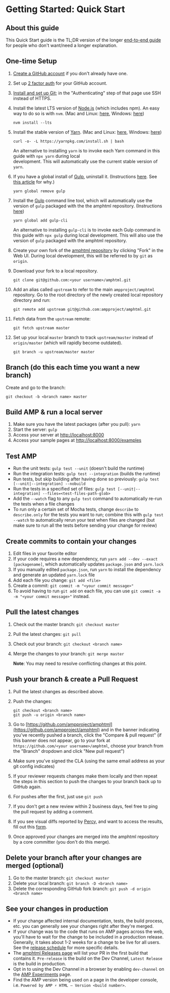 <!---
Copyright 2017 The AMP HTML Authors. All Rights Reserved.

Licensed under the Apache License, Version 2.0 (the "License");
you may not use this file except in compliance with the License.
You may obtain a copy of the License at

      http://www.apache.org/licenses/LICENSE-2.0

Unless required by applicable law or agreed to in writing, software
distributed under the License is distributed on an "AS-IS" BASIS,
WITHOUT WARRANTIES OR CONDITIONS OF ANY KIND, either express or implied.
See the License for the specific language governing permissions and
limitations under the License.
-->

# Getting Started: Quick Start

## About this guide

This Quick Start guide is the TL;DR version of the longer [end-to-end guide](getting-started-e2e.md) for people who don't want/need a longer explanation.

## One-time Setup

1. [Create a GitHub account](https://help.github.com/articles/signing-up-for-a-new-github-account/) if you don't already have one.
2. Set up [2 factor auth](https://help.github.com/articles/about-two-factor-authentication/) for your GitHub account.
3. [Install and set up Git](https://help.github.com/articles/set-up-git/); in the "Authenticating" step of that page use SSH instead of HTTPS.
4.  Install the latest LTS version of [Node.js](https://nodejs.org/) (which includes npm). An easy way to do so is with `nvm`. (Mac and Linux: [here](https://github.com/creationix/nvm), Windows: [here](https://github.com/coreybutler/nvm-windows))

    ```shell
    nvm install --lts
    ```
5.  Install the stable version of [Yarn](https://yarnpkg.com/). (Mac and Linux: [here](https://yarnpkg.com/en/docs/install#alternatives-stable), Windows: [here](https://yarnpkg.com/lang/en/docs/install/#windows-stable))
    
    ```shell
    curl -o- -L https://yarnpkg.com/install.sh | bash
    ```
    An alternative to installing `yarn` is to invoke each Yarn command in this guide with `npx yarn` during local  
    development. This will automatically use the current stable version of `yarn`.

6.  If you have a global install of [Gulp](https://gulpjs.com/), uninstall it. (Instructions [here](https://github.com/gulpjs/gulp/blob/v3.9.1/docs/getting-started.md). See [this article](https://medium.com/gulpjs/gulp-sips-command-line-interface-e53411d4467) for why.)
    
    ```shell
    yarn global remove gulp
    ```
    
7.  Install the [Gulp](https://gulpjs.com/) command line tool, which will automatically use the version of `gulp` packaged with the the amphtml repository. (Instructions [here](https://github.com/gulpjs/gulp/blob/v3.9.1/docs/getting-started.md))

    ```shell
    yarn global add gulp-cli
    ```
    
    An alternative to installing `gulp-cli` is to invoke each Gulp command in this guide with `npx gulp` during local 
    development. This will also use the version of `gulp` packaged with the amphtml repository.

8.  Create your own fork of the [amphtml repository](https://github.com/ampproject/amphtml) by clicking "Fork" in the Web UI. During local development, this will be referred to by `git` as `origin`.

9.  Download your fork to a local repository.
    
    ```shell
    git clone git@github.com:<your username>/amphtml.git
    ```

10.  Add an alias called `upstream` to refer to the main `ampproject/amphtml` repository. Go to the root directory of the 
     newly created local repository directory and run:
     
     ```shell
     git remote add upstream git@github.com:ampproject/amphtml.git
     ```

11.  Fetch data from the `upstream` remote:
     
     ```shell
     git fetch upstream master
     ```
    
12.  Set up your local `master` branch to track `upstream/master` instead of `origin/master` (which will rapidly become 
     outdated).
     
     ```shell
     git branch -u upstream/master master
     ```
    
## Branch (do this each time you want a new branch)

Create and go to the branch: 

```shell
git checkout -b <branch name> master
```

## Build AMP & run a local server

1. Make sure you have the latest packages (after you pull): `yarn`
1. Start the server: `gulp`
1. Access your server at [http://localhost:8000](http://localhost:8000)
1. Access your sample pages at [http://localhost:8000/examples](http://localhost:8000/examples)

## Test AMP

* Run the unit tests: `gulp test --unit` (doesn't build the runtime)
* Run the integration tests: `gulp test --integration` (builds the runtime)
* Run tests, but skip building after having done so previously: `gulp test [--unit|--integration] --nobuild`
* Run the tests in a specified set of files: `gulp test [--unit|--integration] --files=<test-files-path-glob>`
* Add the `--watch` flag to any `gulp test` command to automatically re-run the tests when a file changes
* To run only a certain set of Mocha tests, change  `describe` to `describe.only` for the tests you want to run; combine this with `gulp test --watch` to automatically rerun your test when files are changed   (but make sure to run all the tests before sending your change for review)

## Create commits to contain your changes

1.  Edit files in your favorite editor
2. If your code requires a new dependency, run `yarn add --dev --exact [packagename]`, which automatically updates `package.json` and `yarn.lock`
3. If you manually edited `package.json`, run `yarn` to install the dependency and generate an updated `yarn.lock` file
4. Add each file you change: `git add <file>`
5. Create a commit: `git commit -m "<your commit message>"`
6. To avoid having to run `git add` on each file, you can use `git commit -a -m "<your commit message>"` instead.

## Pull the latest changes

1.  Check out the master branch: `git checkout master`
2.  Pull the latest changes: `git pull`
3.  Check out your branch: `git checkout <branch name>`
4.  Merge the changes to your branch: `git merge master`

      **Note**: You may need to resolve conflicting changes at this point.

## Push your branch & create a Pull Request

1.  Pull the latest changes as described above.
2.  Push the changes:

    ```shell
    git checkout <branch name>
    git push -u origin <branch name>
    ```
3. Go to [https://github.com/ampproject/amphtml](https://github.com/ampproject/amphtml) and in the banner indicating you've recently pushed a branch, click the "Compare & pull request"  (if this banner does not appear, go to your fork at `https://github.com/<your username>/amphtml`, choose your branch from the "Branch" dropdown and click "New pull request")
4. Make sure you've signed the CLA (using the same email address as your git config indicates)
5. If your reviewer requests changes make them locally and then repeat the steps in this section to push the changes to your branch back up to GitHub again.
6. For pushes after the first, just use `git push`
7. If you don't get a new review within 2 business days, feel free to ping the pull request by adding a comment.
8. If you see visual diffs reported by [Percy](http://percy.io/ampproject/amphtml), and want to access the results, fill out this [form](https://docs.google.com/forms/d/e/1FAIpQLScZma6qVJtYUTqSm4KtiF3Zc-n5ukNe2GXNFqnaHxospsz0sQ/viewform).
9. Once approved your changes are merged into the amphtml repository by a core committer (you don't do this merge).

## Delete your branch after your changes are merged (optional)

1.  Go to the master branch: `git checkout master`
2. Delete your local branch: `git branch -D <branch name>`
3.  Delete the corresponding GitHub fork branch: `git push -d origin <branch name>`

## See your changes in production

* If your change affected internal documentation, tests, the build process, etc. you can generally see your changes right after they're merged.
* If your change was to the code that runs on AMP pages across the web, you'll have to wait for the change to be included in a production release. Generally, it takes about 1-2 weeks for a change to be live for all users. See the [release schedule](release-schedule.md) for more specific details.
* The [amphtml Releases page](https://github.com/ampproject/amphtml/releases) will list your PR in the first build that contains it. `Pre-release` is the build on the Dev Channel, `Latest Release` is the build in production.
* Opt in to using the Dev Channel in a browser by enabling `dev-channel` on the [AMP Experiments](https://cdn.ampproject.org/experiments.html) page.
* Find the AMP version being used on a page in the developer console, i.e. `Powered by AMP ⚡ HTML – Version <build number>`.

